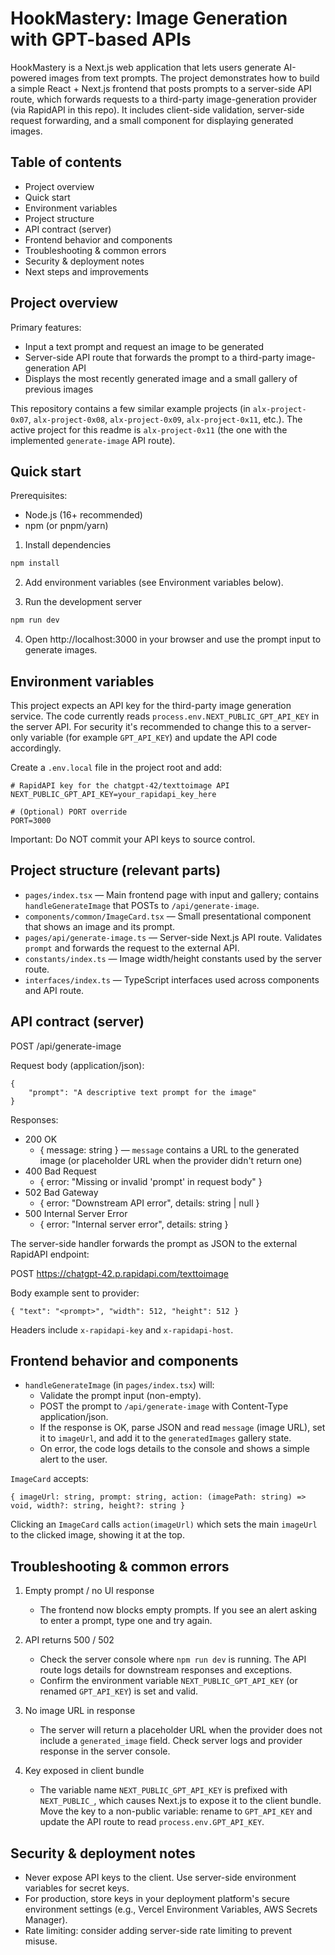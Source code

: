 # HookMastery: Image Generation with GPT-based APIs

HookMastery is a Next.js web application that lets users generate AI-powered images from text prompts. The project demonstrates how to build a simple React + Next.js frontend that posts prompts to a server-side API route, which forwards requests to a third-party image-generation provider (via RapidAPI in this repo). It includes client-side validation, server-side request forwarding, and a small component for displaying generated images.

## Table of contents

- Project overview
- Quick start
- Environment variables
- Project structure
- API contract (server)
- Frontend behavior and components
- Troubleshooting & common errors
- Security & deployment notes
- Next steps and improvements

## Project overview

Primary features:

- Input a text prompt and request an image to be generated
- Server-side API route that forwards the prompt to a third-party image-generation API
- Displays the most recently generated image and a small gallery of previous images

This repository contains a few similar example projects (in `alx-project-0x07`, `alx-project-0x08`, `alx-project-0x09`, `alx-project-0x11`, etc.). The active project for this readme is `alx-project-0x11` (the one with the implemented `generate-image` API route).

## Quick start

Prerequisites:

- Node.js (16+ recommended)
- npm (or pnpm/yarn)

1. Install dependencies

```powershell
npm install
```

2. Add environment variables (see Environment variables below).

3. Run the development server

```powershell
npm run dev
```

4. Open http://localhost:3000 in your browser and use the prompt input to generate images.

## Environment variables

This project expects an API key for the third-party image generation service. The code currently reads `process.env.NEXT_PUBLIC_GPT_API_KEY` in the server API. For security it's recommended to change this to a server-only variable (for example `GPT_API_KEY`) and update the API code accordingly.

Create a `.env.local` file in the project root and add:

```
# RapidAPI key for the chatgpt-42/texttoimage API
NEXT_PUBLIC_GPT_API_KEY=your_rapidapi_key_here

# (Optional) PORT override
PORT=3000
```

Important: Do NOT commit your API keys to source control.

## Project structure (relevant parts)

- `pages/index.tsx` — Main frontend page with input and gallery; contains `handleGenerateImage` that POSTs to `/api/generate-image`.
- `components/common/ImageCard.tsx` — Small presentational component that shows an image and its prompt.
- `pages/api/generate-image.ts` — Server-side Next.js API route. Validates `prompt` and forwards the request to the external API.
- `constants/index.ts` — Image width/height constants used by the server route.
- `interfaces/index.ts` — TypeScript interfaces used across components and API route.

## API contract (server)

POST /api/generate-image

Request body (application/json):

```
{
	"prompt": "A descriptive text prompt for the image"
}
```

Responses:

- 200 OK
  - { message: string } — `message` contains a URL to the generated image (or placeholder URL when the provider didn't return one)
- 400 Bad Request
  - { error: "Missing or invalid 'prompt' in request body" }
- 502 Bad Gateway
  - { error: "Downstream API error", details: string | null }
- 500 Internal Server Error
  - { error: "Internal server error", details: string }

The server-side handler forwards the prompt as JSON to the external RapidAPI endpoint:

POST https://chatgpt-42.p.rapidapi.com/texttoimage

Body example sent to provider:

```
{ "text": "<prompt>", "width": 512, "height": 512 }
```

Headers include `x-rapidapi-key` and `x-rapidapi-host`.

## Frontend behavior and components

- `handleGenerateImage` (in `pages/index.tsx`) will:
  - Validate the prompt input (non-empty).
  - POST the prompt to `/api/generate-image` with Content-Type application/json.
  - If the response is OK, parse JSON and read `message` (image URL), set it to `imageUrl`, and add it to the `generatedImages` gallery state.
  - On error, the code logs details to the console and shows a simple alert to the user.

`ImageCard` accepts:

```
{ imageUrl: string, prompt: string, action: (imagePath: string) => void, width?: string, height?: string }
```

Clicking an `ImageCard` calls `action(imageUrl)` which sets the main `imageUrl` to the clicked image, showing it at the top.

## Troubleshooting & common errors

1. Empty prompt / no UI response

   - The frontend now blocks empty prompts. If you see an alert asking to enter a prompt, type one and try again.

2. API returns 500 / 502

   - Check the server console where `npm run dev` is running. The API route logs details for downstream responses and exceptions.
   - Confirm the environment variable `NEXT_PUBLIC_GPT_API_KEY` (or renamed `GPT_API_KEY`) is set and valid.

3. No image URL in response

   - The server will return a placeholder URL when the provider does not include a `generated_image` field. Check server logs and provider response in the server console.

4. Key exposed in client bundle
   - The variable name `NEXT_PUBLIC_GPT_API_KEY` is prefixed with `NEXT_PUBLIC_`, which causes Next.js to expose it to the client bundle. Move the key to a non-public variable: rename to `GPT_API_KEY` and update the API route to read `process.env.GPT_API_KEY`.

## Security & deployment notes

- Never expose API keys to the client. Use server-side environment variables for secret keys.
- For production, store keys in your deployment platform's secure environment settings (e.g., Vercel Environment Variables, AWS Secrets Manager).
- Rate limiting: consider adding server-side rate limiting to prevent misuse.

